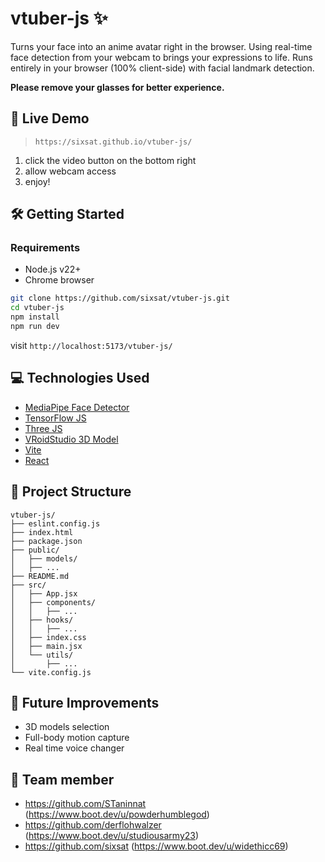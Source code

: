 # vtuber-js ✨

Turns your face into an anime avatar right in the browser. Using real-time face detection from your webcam to brings your expressions to life. Runs entirely in your browser (100% client-side) with facial landmark detection.

**Please remove your glasses for better experience.**

## 🚀 Live Demo

> `https://sixsat.github.io/vtuber-js/`

1. click the video button on the bottom right
2. allow webcam access
3. enjoy!

## 🛠️ Getting Started

### Requirements

- Node.js v22+
- Chrome browser

```sh
git clone https://github.com/sixsat/vtuber-js.git
cd vtuber-js
npm install
npm run dev
```

visit `http://localhost:5173/vtuber-js/`

## 💻 Technologies Used

- [MediaPipe Face Detector](https://ai.google.dev/edge/mediapipe/solutions/vision/face_detector)
- [TensorFlow JS](https://www.tensorflow.org/js)
- [Three JS](https://threejs.org/)
- [VRoidStudio 3D Model](https://vroid.com/en/studio)
- [Vite](https://vite.dev/)
- [React](https://react.dev/)

## 📁 Project Structure

```text
vtuber-js/
├── eslint.config.js
├── index.html
├── package.json
├── public/
│   ├── models/
│   ├── ...
├── README.md
├── src/
│   ├── App.jsx
│   ├── components/
│   │   ├── ...
│   ├── hooks/
│   │   ├── ...
│   ├── index.css
│   ├── main.jsx
│   └── utils/
│       ├── ...
└── vite.config.js
```

## 🔮 Future Improvements

- 3D models selection
- Full-body motion capture
- Real time voice changer

## 🤝 Team member

- https://github.com/STaninnat (https://www.boot.dev/u/powderhumblegod)
- https://github.com/derflohwalzer (https://www.boot.dev/u/studiousarmy23)
- https://github.com/sixsat (https://www.boot.dev/u/widethicc69)

